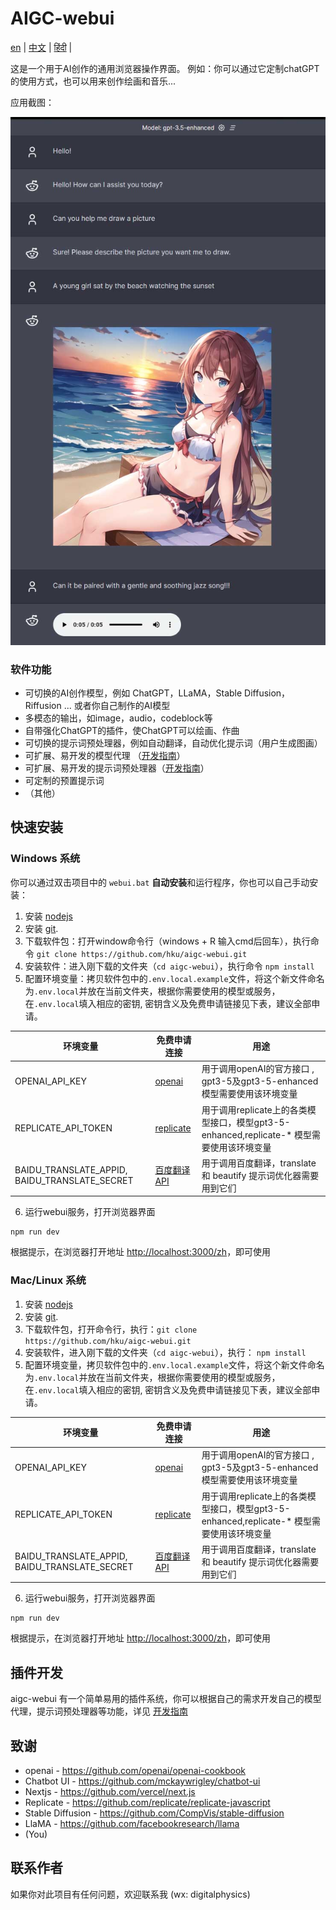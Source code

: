 # AIGC-webui

[en](../README.md) | [中文](./README_cn.md) | [हिंदी](./README_in.md) | 

这是一个用于AI创作的通用浏览器操作界面。 例如：你可以通过它定制chatGPT的使用方式，也可以用来创作绘画和音乐...

应用截图：

![screenshot](./docs/images/screenshoot.jpg)

### 软件功能
 
- 可切换的AI创作模型，例如 ChatGPT，LLaMA，Stable Diffusion，Riffusion ... 或者你自己制作的AI模型
- 多模态的输出，如image，audio，codeblock等
- 自带强化ChatGPT的插件，使ChatGPT可以绘画、作曲
- 可切换的提示词预处理器，例如自动翻译，自动优化提示词（用户生成图画）
- 可扩展、易开发的模型代理 （[开发指南](docs/Contributing.md)）
- 可扩展、易开发的提示词预处理器（[开发指南](docs/Contributing.md)）
- 可定制的预置提示词
- （其他）

## 快速安装

### Windows 系统

你可以通过双击项目中的 `webui.bat` **自动安装**和运行程序，你也可以自己手动安装：

1. 安装 [nodejs](https://nodejs.org) 
2. 安装 [git](https://git-scm.com/download/win).
3. 下载软件包：打开window命令行（windows + R 输入cmd后回车），执行命令 `git clone https://github.com/hku/aigc-webui.git`
4. 安装软件：进入刚下载的文件夹（`cd aigc-webui`），执行命令 `npm install`
5. 配置环境变量：拷贝软件包中的`.env.local.example`文件，将这个新文件命名为`.env.local`并放在当前文件夹，根据你需要使用的模型或服务，在`.env.local`填入相应的密钥, 密钥含义及免费申请链接见下表，建议全部申请。

| 环境变量               |  免费申请连接                  | 用途                                             |
| --------------------- | ------------------------------ | ------------------------------------------------------- |
| OPENAI_API_KEY        |   [openai](https://platform.openai.com/account/api-keys)     |用于调用openAI的官方接口 , gpt3-5及gpt3-5-enhanced模型需要使用该环境变量 |
| REPLICATE_API_TOKEN    | [replicate](https://replicate.com)       | 用于调用replicate上的各类模型接口，模型gpt3-5-enhanced,replicate-* 模型需要使用该环境变量 |
| BAIDU_TRANSLATE_APPID, BAIDU_TRANSLATE_SECRET  | [百度翻译API](http://api.fanyi.baidu.com/product/11)  | 用于调用百度翻译，translate 和  beautify 提示词优化器需要用到它们          |


6. 运行webui服务，打开浏览器界面
```
npm run dev
```
根据提示，在浏览器打开地址 [http://localhost:3000/zh](http://localhost:3000/zh)，即可使用

### Mac/Linux 系统
1. 安装 [nodejs](https://nodejs.org) 
2. 安装 [git](https://git-scm.com/book/zh/v2/%E8%B5%B7%E6%AD%A5-%E5%AE%89%E8%A3%85-Git).
3. 下载软件包，打开命令行，执行：`git clone https://github.com/hku/aigc-webui.git`
4. 安装软件，进入刚下载的文件夹（`cd aigc-webui`），执行： `npm install`
5. 配置环境变量，拷贝软件包中的`.env.local.example`文件，将这个新文件命名为`.env.local`并放在当前文件夹，根据你需要使用的模型或服务，在`.env.local`填入相应的密钥, 密钥含义及免费申请链接见下表，建议全部申请。

| 环境变量               |  免费申请连接                  | 用途                                             |
| --------------------- | ------------------------------ | ------------------------------------------------------- |
| OPENAI_API_KEY        |   [openai](https://platform.openai.com/account/api-keys)     |用于调用openAI的官方接口 , gpt3-5及gpt3-5-enhanced模型需要使用该环境变量 |
| REPLICATE_API_TOKEN    | [replicate](https://replicate.com)       | 用于调用replicate上的各类模型接口，模型gpt3-5-enhanced,replicate-* 模型需要使用该环境变量 |
| BAIDU_TRANSLATE_APPID, BAIDU_TRANSLATE_SECRET  | [百度翻译API](http://api.fanyi.baidu.com/product/11)  | 用于调用百度翻译，translate 和  beautify 提示词优化器需要用到它们          |



6. 运行webui服务，打开浏览器界面
```
npm run dev
```
根据提示，在浏览器打开地址 [http://localhost:3000/zh](http://localhost:3000/zh)，即可使用

## 插件开发

aigc-webui 有一个简单易用的插件系统，你可以根据自己的需求开发自己的模型代理，提示词预处理器等功能，详见 [开发指南](docs/Contributing.md)


## 致谢
- openai - https://github.com/openai/openai-cookbook
- Chatbot UI - https://github.com/mckaywrigley/chatbot-ui
- Nextjs - https://github.com/vercel/next.js
- Replicate - https://github.com/replicate/replicate-javascript
- Stable Diffusion - https://github.com/CompVis/stable-diffusion
- LlaMA - https://github.com/facebookresearch/llama
- (You)

## 联系作者

如果你对此项目有任何问题，欢迎联系我 (wx: digitalphysics)